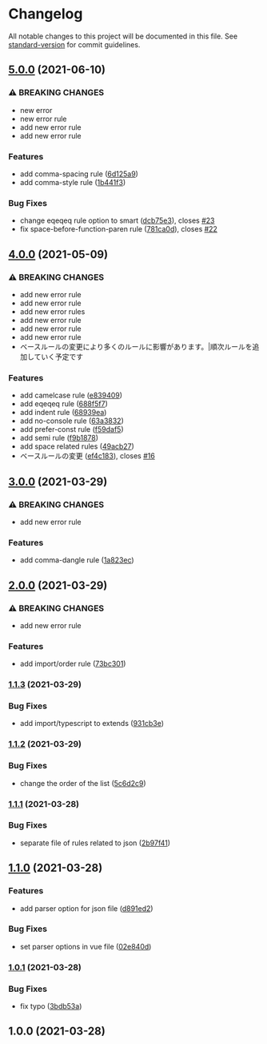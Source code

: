 # Changelog

All notable changes to this project will be documented in this file. See [standard-version](https://github.com/conventional-changelog/standard-version) for commit guidelines.

## [5.0.0](https://www.github.com/mnao305/eslint-config/compare/v4.0.0...v5.0.0) (2021-06-10)


### ⚠ BREAKING CHANGES

* new error
* new error rule
* add new error rule
* add new error rule

### Features

* add comma-spacing rule ([6d125a9](https://www.github.com/mnao305/eslint-config/commit/6d125a90519254dcbab48e9e7fbfc777f69db436))
* add comma-style rule ([1b441f3](https://www.github.com/mnao305/eslint-config/commit/1b441f315afbd83dde6e420a454bb4e25d3110bb))


### Bug Fixes

* change eqeqeq rule option to smart ([dcb75e3](https://www.github.com/mnao305/eslint-config/commit/dcb75e30199d027134fc612e6da49209ce0f550a)), closes [#23](https://www.github.com/mnao305/eslint-config/issues/23)
* fix space-before-function-paren rule ([781ca0d](https://www.github.com/mnao305/eslint-config/commit/781ca0d598b372280c7f8baa69846fbab1d4b63f)), closes [#22](https://www.github.com/mnao305/eslint-config/issues/22)

## [4.0.0](https://www.github.com/mnao305/eslint-config/compare/v3.0.0...v4.0.0) (2021-05-09)


### ⚠ BREAKING CHANGES

* add new error rule
* add new error rule
* add new error rules
* add new error rule
* add new error rule
* add new error rule
* ベースルールの変更により多くのルールに影響があります。|順次ルールを追加していく予定です

### Features

* add camelcase rule ([e839409](https://www.github.com/mnao305/eslint-config/commit/e839409a08106af6090215c7fec09f737cbe130e))
* add eqeqeq rule ([688f5f7](https://www.github.com/mnao305/eslint-config/commit/688f5f73b984919402f08ff39ebcfffabe23d2a8))
* add indent rule ([68939ea](https://www.github.com/mnao305/eslint-config/commit/68939ead18983099931fd56375794cf0956239a4))
* add no-console rule ([63a3832](https://www.github.com/mnao305/eslint-config/commit/63a3832a5484ae0a2fc54a1467fb9572bf1160a4))
* add prefer-const rule ([f59daf5](https://www.github.com/mnao305/eslint-config/commit/f59daf5de376807fbef036df98a6c9afe5f84ff7))
* add semi rule ([f9b1878](https://www.github.com/mnao305/eslint-config/commit/f9b187878b5f3d027c806ec0a8eb6649b0cff7de))
* add space related rules ([49acb27](https://www.github.com/mnao305/eslint-config/commit/49acb27a004bfe9812709a1c3c7c7fe8108bdd25))
* ベースルールの変更 ([ef4c183](https://www.github.com/mnao305/eslint-config/commit/ef4c183f2559fcab056e5e9c78398ba2496d704e)), closes [#16](https://www.github.com/mnao305/eslint-config/issues/16)

## [3.0.0](https://www.github.com/mnao305/eslint-config/compare/v2.0.0...v3.0.0) (2021-03-29)


### ⚠ BREAKING CHANGES

* add new error rule

### Features

* add comma-dangle rule ([1a823ec](https://www.github.com/mnao305/eslint-config/commit/1a823ec3639a1e6c9bab6d91ae854f5fe7752a34))

## [2.0.0](https://www.github.com/mnao305/eslint-config/compare/v1.1.3...v2.0.0) (2021-03-29)


### ⚠ BREAKING CHANGES

* add new error rule

### Features

* add import/order rule ([73bc301](https://www.github.com/mnao305/eslint-config/commit/73bc3015248e592b36e2d69ae4b17da66418b1f2))

### [1.1.3](https://www.github.com/mnao305/eslint-config/compare/v1.1.2...v1.1.3) (2021-03-29)


### Bug Fixes

* add import/typescript to extends ([931cb3e](https://www.github.com/mnao305/eslint-config/commit/931cb3e4b359ac396dfbaef0fa238abd80d547b7))

### [1.1.2](https://www.github.com/mnao305/eslint-config/compare/v1.1.1...v1.1.2) (2021-03-29)


### Bug Fixes

* change the order of the list ([5c6d2c9](https://www.github.com/mnao305/eslint-config/commit/5c6d2c9f6185cb48c16d96d8dada190b56293690))

### [1.1.1](https://www.github.com/mnao305/eslint-config/compare/v1.1.0...v1.1.1) (2021-03-28)


### Bug Fixes

* separate file of rules related to json ([2b97f41](https://www.github.com/mnao305/eslint-config/commit/2b97f41c516f15229b45fb76278b500ce2fc4e13))

## [1.1.0](https://www.github.com/mnao305/eslint-config/compare/v1.0.1...v1.1.0) (2021-03-28)


### Features

* add parser option for json file ([d891ed2](https://www.github.com/mnao305/eslint-config/commit/d891ed29bba1caef5b97d01de3832d71e87c36c1))


### Bug Fixes

* set parser options in vue file ([02e840d](https://www.github.com/mnao305/eslint-config/commit/02e840d8088182d1b1e6c8fdd44e80c74ea45d5d))

### [1.0.1](https://www.github.com/mnao305/eslint-config/compare/v1.0.0...v1.0.1) (2021-03-28)


### Bug Fixes

* fix typo ([3bdb53a](https://www.github.com/mnao305/eslint-config/commit/3bdb53a8fe511e9d69dbefe15134a66cdd9ae2e8))

## 1.0.0 (2021-03-28)
